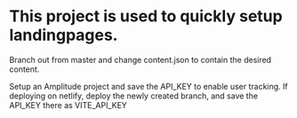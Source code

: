 # This project is used to quickly setup landingpages.

Branch out from master and change content.json to contain the desired content.

Setup an Amplitude project and save the API_KEY to enable user tracking.
If deploying on netlify, deploy the newly created branch, and save the API_KEY there as VITE_API_KEY
